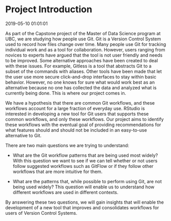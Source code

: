 Project Introduction
================
2019-05-10 01:01:01

As part of the Capstone project of the Master of Data Science program at
UBC, we are studying how people use Git. Git is a Version Control System
used to record how files change over time. Many people use Git for
tracking individual work and as a tool for collaboration. However, users
ranging from novices to experts have argued that the tool is not user
friendly and needs to be improved. Some alternative approaches have been
created to deal with these issues. For example, Gitless is a tool that
abstracts Git to a subset of the commands with aliases. Other tools have
been made that let the user use more secure click-and-drop interfaces to
stay within basic behavior. However, no one knows for sure what would
work best as an alternative because no one has collected the data and
analyzed what is currently being done. This is where our project comes
in.

We have a hypothesis that there are common Git workflows, and these
workflows account for a large fraction of everyday use. RStudio is
interested in developing a new tool for Git users that supports these
common workflows, and only these workflows. Our project aims to identify
these workflows with the eventual goal of providing recommendations for
what features should and should not be included in an easy-to-use
alternative to Git.

There are two main questions we are trying to understand:

  - What are the Git workflow patterns that are being used most widely?
    With this question we want to see if we can tell whether or not
    users follow suggested workflows such as GitFlow or if they follow
    other workflows that are more intuitive for them.

  - What are the patterns that, while possible to perform using Git, are
    not being used widely? This question will enable us to understand
    how different workflows are used in different contexts.

By answering these two questions, we will gain insights that will enable
the development of a new tool that improves and consolidates workflows
for users of Version Control Systems.
